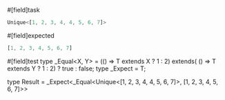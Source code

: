 #[field]task
```ts
Unique<[1, 2, 3, 4, 4, 5, 6, 7]>
```

#[field]expected
```ts
[1, 2, 3, 4, 5, 6, 7]
```

#[field]test
type _Equal<X, Y> = (<T>() => T extends X ? 1 : 2) extends(
    <T>() => T extends Y ? 1 : 2) ? true : false;
type _Expect<T extends true> = T;

type Result = _Expect<_Equal<Unique<[1, 2, 3, 4, 4, 5, 6, 7]>, [1, 2, 3, 4, 5, 6, 7]>>